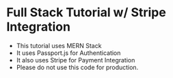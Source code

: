 # Full Stack Tutorial w/ Stripe Integration

- This tutorial uses MERN Stack
- It uses Passport.js for Authentication
- It also uses Stripe for Payment Integration
- Please do not use this code for production.
